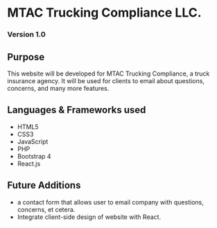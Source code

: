 # MTAC Trucking Compliance LLC.

### Version 1.0

## Purpose
This website will be developed for MTAC Trucking Compliance, a truck insurance agency. It will be used for clients to email about questions, concerns, and many more features.

## Languages & Frameworks used
- HTML5
- CSS3
- JavaScript
- PHP
- Bootstrap 4
- React.js

## Future Additions
- a contact form that allows user to email company with questions, concerns, et cetera.
- Integrate client-side design of website with React.
